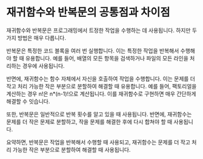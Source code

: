 # 재귀함수와 반복문의 공통점과 차이점

재귀함수와 반복문은 프로그래밍에서 트정한 작업을 수행하는 데 사용됩니다. 하지만 두 가지 방법은 매우 다릅니다.

반복문은 특정한 코드 블록을 여러 번 실행합니다. 이는 특정한 작업을 반복해서 수행해야 할 때 유용합니다. 예를 들어, 배열의 모든 항목을 검색하거나 파일의 모든 라인을 처리하는 경우에 사용됩니다.


반면에, 재귀함수는 함수 자체에서 자신을 호출하여 작업을 수행합니다. 이는 문제를 더 작고 처리 가능한 작은 부분으로 분할하여 해결할 때 유용합니다. 예를 들어, 팩토리얼을 계산하는 경우 n!은 n*(n-1)!으로 계산됩니다. 이를 재귀함수로 구현하면 매우 간단하게 해결할 수 잇습니다.

또한, 반복문은 일반적으로 반복 횟수를 알고 있을 때 사용됩니다. 반면에, 재귀함수는 문제를 더 작은 문제로 분할하고, 작을 문제를 해결한 후에 다시 합쳐야 할 때 사용됩니다.

요약하면, 반복문은 작업을 반복해서 수행할 때 사용되고, 재귀함수는 문제를 더 작고 처리 가능한 작은 부분으로 분할하여 해결할 때 사용됩니다.